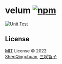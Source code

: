 # velum [![npm](https://img.shields.io/npm/v/velum.svg)](https://npmjs.com/package/velum)

[![Unit Test](https://github.com/ShenQingchuan/velum/actions/workflows/unit-test.yml/badge.svg)](https://github.com/ShenQingchuan/velum/actions/workflows/unit-test.yml)

## License

[MIT](./LICENSE) License © 2022 <br> [ShenQingchuan](https://github.com/ShenQingchuan), [三咲智子](https://github.com/sxzz)
